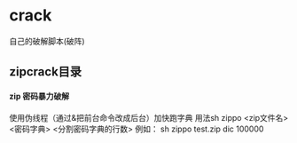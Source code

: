 # crack
自己的破解脚本(破阵)

## zipcrack目录
#### zip 密码暴力破解
使用伪线程（通过&把前台命令改成后台）加快跑字典
用法sh zippo <zip文件名> <密码字典> <分割密码字典的行数>
例如：
    sh zippo test.zip dic 100000
